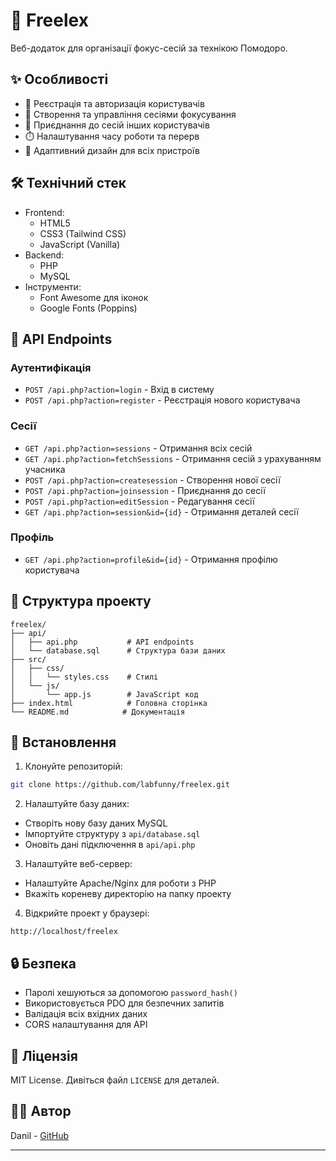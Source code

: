 # 🍅 Freelex

Веб-додаток для організації фокус-сесій за технікою Помодоро.

## ✨ Особливості

- 🔐 Реєстрація та авторизація користувачів
- 📅 Створення та управління сесіями фокусування
- 👥 Приєднання до сесій інших користувачів
- ⏱️ Налаштування часу роботи та перерв
- 📱 Адаптивний дизайн для всіх пристроїв

## 🛠 Технічний стек

- Frontend:
  - HTML5
  - CSS3 (Tailwind CSS)
  - JavaScript (Vanilla)
- Backend:
  - PHP
  - MySQL
- Інструменти:
  - Font Awesome для іконок
  - Google Fonts (Poppins)

## 📡 API Endpoints

### Аутентифікація
- `POST /api.php?action=login` - Вхід в систему
- `POST /api.php?action=register` - Реєстрація нового користувача

### Сесії
- `GET /api.php?action=sessions` - Отримання всіх сесій
- `GET /api.php?action=fetchSessions` - Отримання сесій з урахуванням учасника
- `POST /api.php?action=createsession` - Створення нової сесії
- `POST /api.php?action=joinsession` - Приєднання до сесії
- `POST /api.php?action=editSession` - Редагування сесії
- `GET /api.php?action=session&id={id}` - Отримання деталей сесії

### Профіль
- `GET /api.php?action=profile&id={id}` - Отримання профілю користувача

## 📁 Структура проекту

```
freelex/
├── api/
│   ├── api.php           # API endpoints
│   └── database.sql      # Структура бази даних
├── src/
│   ├── css/
│   │   └── styles.css    # Стилі
│   └── js/
│       └── app.js        # JavaScript код
├── index.html            # Головна сторінка
└── README.md            # Документація
```

## 🚀 Встановлення

1. Клонуйте репозиторій:
```bash
git clone https://github.com/labfunny/freelex.git
```

2. Налаштуйте базу даних:
- Створіть нову базу даних MySQL
- Імпортуйте структуру з `api/database.sql`
- Оновіть дані підключення в `api/api.php`

3. Налаштуйте веб-сервер:
- Налаштуйте Apache/Nginx для роботи з PHP
- Вкажіть кореневу директорію на папку проекту

4. Відкрийте проект у браузері:
```
http://localhost/freelex
```

## 🔒 Безпека

- Паролі хешуються за допомогою `password_hash()`
- Використовується PDO для безпечних запитів
- Валідація всіх вхідних даних
- CORS налаштування для API

## 📝 Ліцензія

MIT License. Дивіться файл `LICENSE` для деталей.

## 👨‍💻 Автор

Danil - [GitHub](https://github.com/labfunny)

---